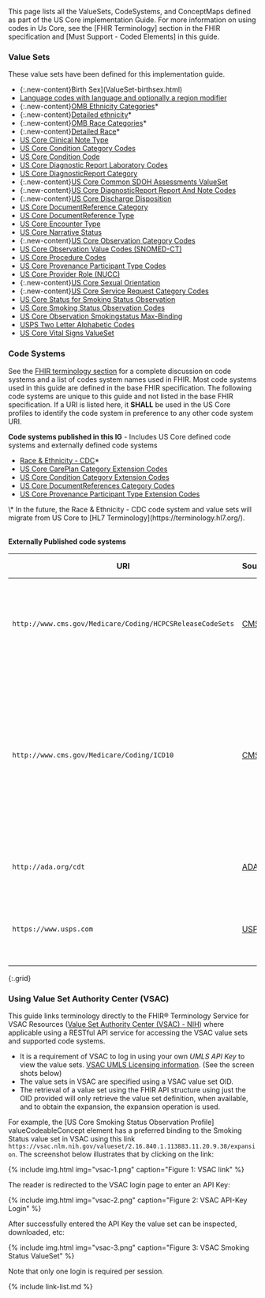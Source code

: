 
This page lists all the ValueSets, CodeSystems, and ConceptMaps defined as part of the US Core implementation Guide. For more information on using codes in Us Core, see the [FHIR Terminology] section in the FHIR specification and [Must Support - Coded Elements] in this guide.

### Value Sets

These value sets have been defined for this implementation guide.

<!-- {% raw %}{% include list-simple-valuesets.xhtml %}{% endraw %} -->

*   {:.new-content}Birth Sex](ValueSet-birthsex.html)
*   [Language codes with language and optionally a region modifier](ValueSet-simple-language.html)
*   {:.new-content}[OMB Ethnicity Categories](ValueSet-omb-ethnicity-category.html)*
*   {:.new-content}[Detailed ethnicity](ValueSet-detailed-ethnicity.html)*
*   {:.new-content}[OMB Race Categories](ValueSet-omb-race-category.html)*
*   {:.new-content}[Detailed Race](ValueSet-detailed-race.html)*
*   [US Core Clinical Note Type](ValueSet-us-core-clinical-note-type.html)
*   [US Core Condition Category Codes](ValueSet-us-core-condition-category.html)
*   [US Core Condition Code](ValueSet-us-core-condition-code.html)
*   [US Core Diagnostic Report Laboratory Codes](ValueSet-us-core-diagnosticreport-lab-codes.html)
*   [US Core DiagnosticReport Category](ValueSet-us-core-diagnosticreport-category.html)
* {:.new-content}[US Core Common SDOH Assessments ValueSet](ValueSet-us-core-common-sdoh-assessments.html)
*   {:.new-content}[US Core DiagnosticReport Report And Note Codes](ValueSet-us-core-diagnosticreport-report-and-note-codes.html)
*   {:.new-content}[US Core Discharge Disposition](ValueSet-us-core-discharge-disposition.html)
*   [US Core DocumentReference Category](ValueSet-us-core-documentreference-category.html)
*   [US Core DocumentReference Type](ValueSet-us-core-documentreference-type.html)
*   [US Core Encounter Type](ValueSet-us-core-encounter-type.html)
*   [US Core Narrative Status](ValueSet-us-core-narrative-status.html)
*   {:.new-content}[US Core Observation Category Codes](ValueSet-us-core-observation-category.html)
*   [US Core Observation Value Codes (SNOMED-CT)](ValueSet-us-core-observation-value-codes.html)
*   [US Core Procedure Codes](ValueSet-us-core-procedure-code.html)
*   [US Core Provenance Participant Type Codes](ValueSet-us-core-provenance-participant-type.html)
*   [US Core Provider Role (NUCC)](ValueSet-us-core-provider-role.html)
*   {:.new-content}[US Core Sexual Orientation](ValueSet-us-core-sexual-orientation.html)
*   {:.new-content}[US Core Service Request Category Codes](ValueSet-us-core-servicerequest-category.html)
*   [US Core Status for Smoking Status Observation](ValueSet-us-core-observation-smoking-status-status.html)
*   [US Core Smoking Status Observation Codes](ValueSet-us-core-smoking-status-observation-codes.html)
* [US Core Observation Smokingstatus Max-Binding](ValueSet-us-core-observation-smokingstatus-max.html)
*   [USPS Two Letter Alphabetic Codes](ValueSet-us-core-usps-state.html)
*   [US Core Vital Signs ValueSet](ValueSet-us-core-vital-signs.html)

### Code Systems

See the [FHIR terminology section]({{site.data.fhir.path}}terminologies-systems.html) for a complete discussion on code systems and a list of codes system names used in FHIR.  Most code systems used in this guide are defined in the base FHIR specification. The following code systems are unique to this guide and not listed in the base FHIR specification.  If a URI is listed here, it **SHALL** be used in the US Core profiles to identify the code system in preference to any other code system URI.


**Code systems published in this IG** - Includes US Core defined code systems and externally defined code systems

<!-- {% raw %}{% include list-simple-codesystems.xhtml %}{% endraw %} -->

*   [Race & Ethnicity - CDC](CodeSystem-cdcrec.html)*
*   [US Core CarePlan Category Extension Codes](CodeSystem-careplan-category.html)
*   [US Core Condition Category Extension Codes](CodeSystem-condition-category.html)
*   [US Core DocumentReferences Category Codes](CodeSystem-us-core-documentreference-category.html)
*   [US Core Provenance Participant Type Extension Codes](CodeSystem-us-core-provenance-participant-type.html)

<div markdown="1" class="stu-note">
\* In the future, the Race & Ethnicity - CDC code system and value sets will migrate from US Core to [HL7 Terminology](https://terminology.hl7.org/).
</div>

<br />

**Externally Published code systems**

|URI|Source|Comment|OID (for non-FHIR systems)|
|---|---|---|---|
|`http://www.cms.gov/Medicare/Coding/HCPCSReleaseCodeSets`|[CMS](https://www.cms.gov/Medicare/Coding/HCPCSReleaseCodeSets)|*Healthcare Common Procedure Coding System (HCPCS) level II alphanumeric codes*|2.16.840.1.113883.6.285|
|`http://www.cms.gov/Medicare/Coding/ICD10`|[CMS](http://www.cms.gov/Medicare/Coding/ICD10/)|*International Classification of Diseases, 10th Revision, Procedure Coding System (ICD-10-PCS)* -  See [ICD-10 PCS Codes](http://www.icd10data.com/icd10pcs) for online access to codes for general information purposes. |2.16.840.1.113883.6.4|
|`http://ada.org/cdt`|[ADA](http://www.ada.org/en/publications/cdt)|*Code on Dental Procedures and Nomenclature*|2.16.840.1.113883.6.13|
|`https://www.usps.com`|[USPS](http://pe.usps.com/text/pub28/28apb.htm)|*United States Postal Service Two–Letter State and Possession Abbreviations*|2.16.840.1.113883.6.92|
{:.grid}

<!--
|[urn:oid:2.16.840.1.113883.6.238](CodeSystem-cdcrec.html)|[CDC](https://www.cdc.gov/phin/resources/vocabulary/index.html)|*Race & Ethnicity - CDC* - See [CDC Race and Ethnicity Code Set Version 1.0](https://www.cdc.gov/phin/resources/vocabulary/documents/cdc-race--ethnicity-background-and-purpose.pdf).|2.16.840.1.113883.6.238


<p>
</p>

### ConceptMaps

The following concept mappings have been defined as part of the this guide.

  {%raw%}{% include list-simple-conceptmaps.xhtml %}{%endraw%}
<p>
</p>

-->

### Using Value Set Authority Center (VSAC)

This guide links terminology directly to the FHIR® Terminology Service for VSAC Resources ([Value Set Authority Center (VSAC) - NIH](https://vsac.nlm.nih.gov/)) where applicable using a RESTful API service for accessing the VSAC value sets and supported code systems.

  - It is a requirement of VSAC to log in using your own *UMLS API Key* to view the value sets. [VSAC UMLS Licensing information](https://www.nlm.nih.gov/vsac/support/usingvsac/requestumlslicense.html).  (See the screen shots below)
  - The value sets in VSAC are specified using a VSAC value set OID.  
  - The retrieval of a value set using the FHIR API structure using just the OID provided will only retrieve the value set definition, when available, and to obtain the expansion, the expansion operation is used.

 For example, the [US Core Smoking Status Observation Profile] valueCodeableConcept element has a preferred binding to the Smoking Status value set in VSAC using this link `https://vsac.nlm.nih.gov/valueset/2.16.840.1.113883.11.20.9.38/expansion`. The screenshot below illustrates that by clicking on the link:

 {% include img.html img="vsac-1.png" caption="Figure 1: VSAC link" %}

The reader is redirected to the VSAC login page to enter an API Key:

 {% include img.html img="vsac-2.png" caption="Figure 2: VSAC API-Key Login" %}

After successfully entered the API Key the value set can be inspected, downloaded, etc:

 {% include img.html img="vsac-3.png" caption="Figure 3: VSAC Smoking Status ValueSet" %}

Note that only one login is required per session.

{% include link-list.md %}
